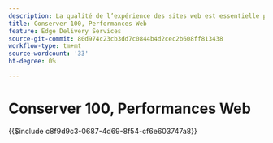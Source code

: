 ```yaml
---
description: La qualité de l’expérience des sites web est essentielle pour atteindre les objectifs commerciaux de votre site web et la satisfaction de vos visiteurs.
title: Conserver 100, Performances Web
feature: Edge Delivery Services
source-git-commit: 80d974c23cb3dd7c0844b4d2cec2b608ff813438
workflow-type: tm+mt
source-wordcount: '33'
ht-degree: 0%

---
```


# Conserver 100, Performances Web

{{$include c8f9d9c3-0687-4d69-8f54-cf6e603747a8}}